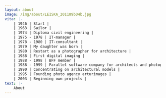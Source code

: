 ```yaml
---
layout: about
image: /img/about/LEISKA_201109b04b.jpg
vita: |-
    | 1946 | Start |
    | 1963 | Sailor |
    | 1974 | Diploma civil engineering |
    | 1975 - 1978 | IT-manager |
    | 1978 - 1980 | IT-consultant |
    | 1979 | My daughter was born |
    | 1980 | Restart as a photographer for architecture |
    | 1988 | First digital imaging |
    | 1988 - 1998 | BFF member |
    | 1988 - 1999 | Parallel software company for architects and photographers |
    | 1990 | Concentrating on architectural models |
    | 1995 | Founding photo agency arturimages |
    | 2003 | Beginning own projects |
text: |-
    About
---
```

